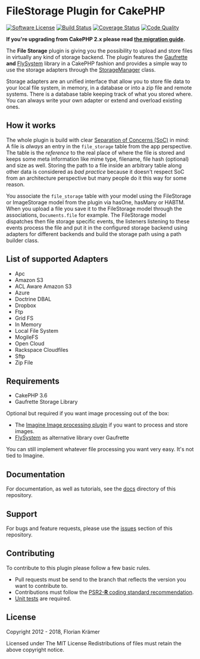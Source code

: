 FileStorage Plugin for CakePHP
==============================

[![Software License](https://img.shields.io/badge/license-MIT-brightgreen.svg?style=flat-square)](LICENSE.txt)
[![Build Status](https://img.shields.io/travis/burzum/cakephp-file-storage/2.0.svg?style=flat-square)](https://travis-ci.org/burzum/cakephp-file-storage)
[![Coverage Status](https://img.shields.io/coveralls/burzum/cakephp-file-storage/2.0.svg?style=flat-square)](https://coveralls.io/r/burzum/cakephp-file-storage)
[![Code Quality](https://img.shields.io/scrutinizer/g/burzum/cakephp-file-storage/2.0.svg?style=flat-square)](https://coveralls.io/r/burzum/cakephp-file-storage)

**If you're upgrading from CakePHP 2.x please read [the migration guide](docs/Documentation/Migrating-from-CakePHP-2.md).**

The **File Storage** plugin is giving you the possibility to upload and store files in virtually any kind of storage backend. The plugin features the [Gaufrette](https://github.com/KnpLabs/Gaufrette) **and** [FlySystem](https://github.com/thephpleague/flysystem) library in a CakePHP fashion and provides a simple way to use the storage adapters through the [StorageManager](src/Storage/StorageManager.php) class.

Storage adapters are an unified interface that allow you to store file data to your local file system, in memory, in a database or into a zip file and remote systems. There is a database table keeping track of what you stored where. You can always write your own adapter or extend and overload existing ones.

How it works
------------

The whole plugin is build with clear [Separation of Concerns (SoC)](https://en.wikipedia.org/wiki/Separation_of_concerns) in mind: A file is *always* an entry in the `file_storage` table from the app perspective. The table is the *reference* to the real place of where the file is stored and keeps some meta information like mime type, filename, file hash (optional) and size as well. Storing the path to a file inside an arbitrary table along other data is considered as *bad practice* because it doesn't respect SoC from an architecture perspective but many people do it this way for some reason.

You associate the `file_storage` table with your model using the FileStorage or ImageStorage model from the plugin via hasOne, hasMany or HABTM. When you upload a file you save it to the FileStorage model through the associations, `Documents.file` for example. The FileStorage model dispatches then file storage specific events, the listeners listening to these events process the file and put it in the configured storage backend using adapters for different backends and build the storage path using a path builder class.

List of supported Adapters
--------------------------

 * Apc
 * Amazon S3
 * ACL Aware Amazon S3
 * Azure
 * Doctrine DBAL
 * Dropbox
 * Ftp
 * Grid FS
 * In Memory
 * Local File System
 * MogileFS
 * Open Cloud
 * Rackspace Cloudfiles
 * Sftp
 * Zip File

Requirements
------------

 * CakePHP 3.6
 * Gaufrette Storage Library

Optional but required if you want image processing out of the box:

 * The [Imagine Image processing plugin](https://github.com/burzum/cakephp-imagine-plugin) if you want to process and store images.
 * [FlySystem](https://github.com/thephpleague/flysystem) as alternative library over Gaufrette
 
You can still implement whatever file processing you want very easy. It's not tied to Imagine. 

Documentation
-------------

For documentation, as well as tutorials, see the [docs](docs/Home.md) directory of this repository.

Support
-------

For bugs and feature requests, please use the [issues](https://github.com/burzum/cakephp-file-storage/issues) section of this repository.

Contributing
------------

To contribute to this plugin please follow a few basic rules.

* Pull requests must be send to the branch that reflects the version you want to contribute to.
* Contributions must follow the [PSR2-**R** coding standard recommendation](https://github.com/php-fig-rectified/fig-rectified-standards).
* [Unit tests](http://book.cakephp.org/3.0/en/development/testing.html) are required.

License
-------

Copyright 2012 - 2018, Florian Krämer

Licensed under The MIT License
Redistributions of files must retain the above copyright notice.
